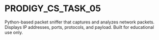 # PRODIGY_CS_TASK_05
Python-based packet sniffer that captures and analyzes network packets. Displays IP addresses, ports, protocols, and payload. Built for educational use only.
